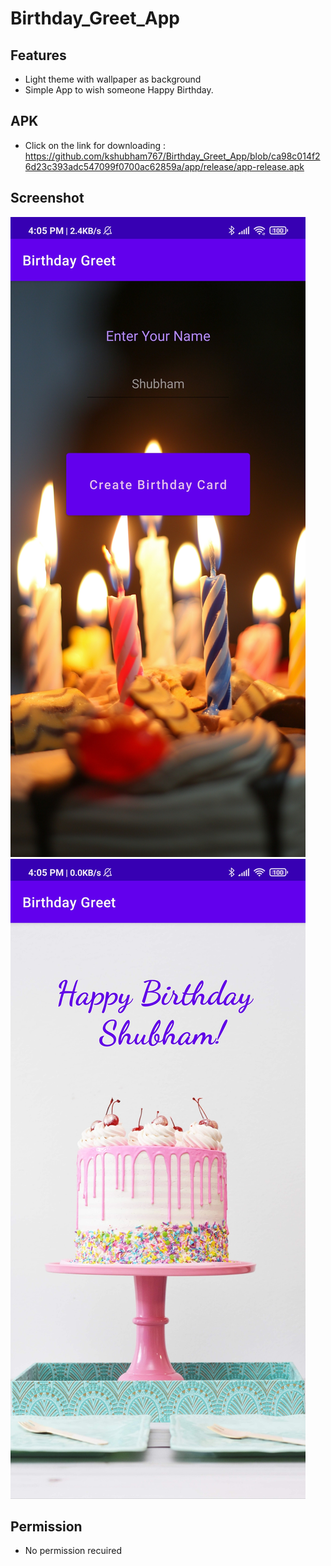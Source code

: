 # Birthday_Greet_App
## Features
* Light theme with wallpaper as background
* Simple App to wish someone Happy Birthday.

## APK
* Click on the link for downloading : https://github.com/kshubham767/Birthday_Greet_App/blob/ca98c014f26d23c393adc547099f0700ac62859a/app/release/app-release.apk

## Screenshot
![ScreenShot](https://github.com/kshubham767/Birthday_Greet_App/blob/master/Screenshot_2022-02-22-16-05-10-793_com.example.birthdaygreet.jpg)
![ScreenShot](https://github.com/kshubham767/Birthday_Greet_App/blob/master/Screenshot_2022-02-22-16-05-29-654_com.example.birthdaygreet.jpg)

## Permission
* No permission recuired
